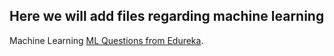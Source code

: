 ## Here we will add files regarding machine learning

Machine Learning  [ML Questions from Edureka](https://www.edureka.co/blog/interview-questions/machine-learning-interview-questions/).
